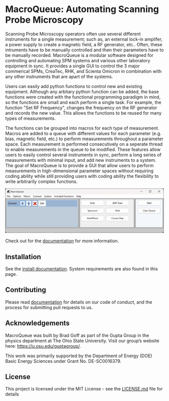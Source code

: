 # MacroQueue: Automating Scanning Probe Microscopy

Scanning Probe Microscopy operators often use several different instruments for a single measurement; such as, an external lock-in amplifer, a power supply to create a magnetic field, a RF generator, etc..  Often, these intruments have to be manually controlled and then their parameters have to be manually recorded.  MacroQueue is a modular software designed for controlling and automating SPM systems and various other laboratory equipment in sync.  It provides a single GUI to control the 3 major commerical SPMs, CreaTec, RHK, and Scienta Omicron in combination with any other instruments that are apart of the systems.  


Users can easily add python functions to control new and existing equipment.  Although any arbitary python function can be added, the base functions were created with the functional programming paradigm in mind, so the functions are small and each perform a single task.  For example, the function "Set RF Frequency", changes the frequency on the RF generator and records the new value.  This allows the functions to be reused for many types of measurements.

The functions can be grouped into macros for each type of measurement.  Macros are added to a queue with different values for each parameter (e.g. bias, magnetic field, etc.) to perform measurements throughout a parameter space.  Each measurement is performed consecutively on a seperate thread to enable measurements in the queue to be modified.
These features allow users to easily control several instruments in sync, perform a long series of measurements with minimal input, and add new instruments to a system. 
The goal of MacroQueue is to provide a GUI that allow users to perform measurements in high-dimensional parameter spaces without requiring coding ability while still providing users with coding ability the flexibility to write arbitrarily complex functions.  

![Brief image of MacroQueue](docs_src/source/ReadMe.png)

Check out for the [documentation](https://guptagroupstm.github.io/MacroQueue/index.html) for more information.

## Installation

See the [install documentation](https://guptagroupstm.github.io/MacroQueue/Install.html). System requirements are also found in this page.

## Contributing

Please read [documentation](https://guptagroupstm.github.io/MacroQueue/Contributing.html) for details on our code of conduct, and the process for submitting pull requests to us.

## Acknowledgements

MacroQueue was built by Brad Goff as part of the Gupta Group in the physics department at The Ohio State University. Visit our group’s website here: https://u.osu.edu/guptagroup/.

This work was primarily supported by the Department of Energy (DOE) Basic Energy Sciences under Grant No. DE-SC0016379.

## License

This project is licensed under the MIT License - see the [LICENSE.md](LICENSE.md) file for details